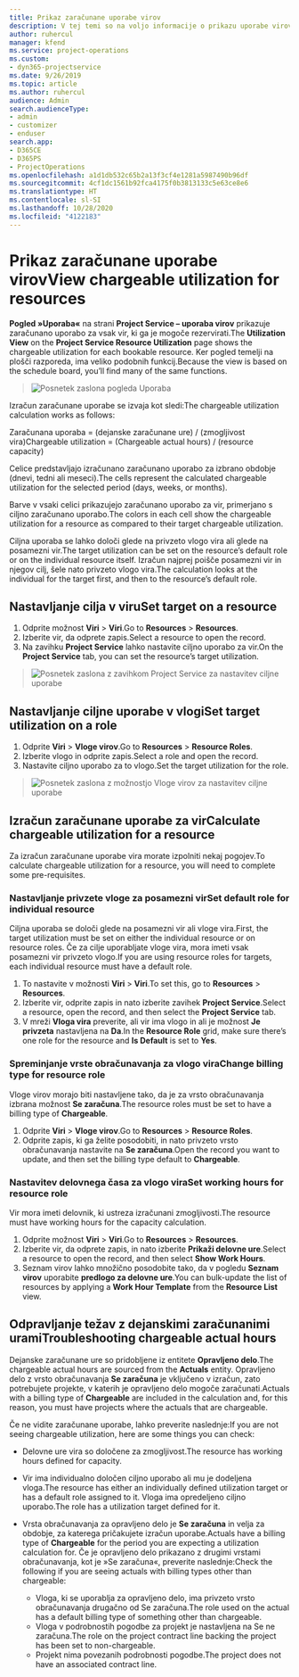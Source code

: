```yaml
---
title: Prikaz zaračunane uporabe virov
description: V tej temi so na voljo informacije o prikazu uporabe virov.
author: ruhercul
manager: kfend
ms.service: project-operations
ms.custom:
- dyn365-projectservice
ms.date: 9/26/2019
ms.topic: article
ms.author: ruhercul
audience: Admin
search.audienceType:
- admin
- customizer
- enduser
search.app:
- D365CE
- D365PS
- ProjectOperations
ms.openlocfilehash: a1d1db532c65b2a13f3cf4e1281a5987490b96df
ms.sourcegitcommit: 4cf1dc1561b92fca4175f0b3813133c5e63ce8e6
ms.translationtype: HT
ms.contentlocale: sl-SI
ms.lasthandoff: 10/28/2020
ms.locfileid: "4122183"
---
```

# <a name="view-chargeable-utilization-for-resources"></a><span data-ttu-id="2fa68-103">Prikaz zaračunane uporabe virov</span><span class="sxs-lookup"><span data-stu-id="2fa68-103">View chargeable utilization for resources</span></span>
 
<span data-ttu-id="2fa68-104">**Pogled »Uporaba«** na strani **Project Service – uporaba virov** prikazuje zaračunano uporabo za vsak vir, ki ga je mogoče rezervirati.</span><span class="sxs-lookup"><span data-stu-id="2fa68-104">The **Utilization View** on the **Project Service Resource Utilization** page shows the chargeable utilization for each bookable resource.</span></span> <span data-ttu-id="2fa68-105">Ker pogled temelji na plošči razporeda, ima veliko podobnih funkcij.</span><span class="sxs-lookup"><span data-stu-id="2fa68-105">Because the view is based on the schedule board, you’ll find many of the same functions.</span></span>

> ![Posnetek zaslona pogleda Uporaba](media/FAQ-utilization-1.png)
 

<span data-ttu-id="2fa68-107">Izračun zaračunane uporabe se izvaja kot sledi:</span><span class="sxs-lookup"><span data-stu-id="2fa68-107">The chargeable utilization calculation works as follows:</span></span>

   <span data-ttu-id="2fa68-108">Zaračunana uporaba = (dejanske zaračunane ure) / (zmogljivost vira)</span><span class="sxs-lookup"><span data-stu-id="2fa68-108">Chargeable utilization = (Chargeable actual hours) / (resource capacity)</span></span>

<span data-ttu-id="2fa68-109">Celice predstavljajo izračunano zaračunano uporabo za izbrano obdobje (dnevi, tedni ali meseci).</span><span class="sxs-lookup"><span data-stu-id="2fa68-109">The cells represent the calculated chargeable utilization for the selected period (days, weeks, or months).</span></span>

<span data-ttu-id="2fa68-110">Barve v vsaki celici prikazujejo zaračunano uporabo za vir, primerjano s ciljno zaračunano uporabo.</span><span class="sxs-lookup"><span data-stu-id="2fa68-110">The colors in each cell show the chargeable utilization for a resource as compared to their target chargeable utilization.</span></span> 

<span data-ttu-id="2fa68-111">Ciljna uporaba se lahko določi glede na privzeto vlogo vira ali glede na posamezni vir.</span><span class="sxs-lookup"><span data-stu-id="2fa68-111">The target utilization can be set on the resource’s default role or on the individual resource itself.</span></span> <span data-ttu-id="2fa68-112">Izračun najprej poišče posamezni vir in njegov cilj, šele nato privzeto vlogo vira.</span><span class="sxs-lookup"><span data-stu-id="2fa68-112">The calculation looks at the individual for the target first, and then to the resource’s default role.</span></span>

## <a name="set-target-on-a-resource"></a><span data-ttu-id="2fa68-113">Nastavljanje cilja v viru</span><span class="sxs-lookup"><span data-stu-id="2fa68-113">Set target on a resource</span></span>

1. <span data-ttu-id="2fa68-114">Odprite možnost **Viri** \> **Viri**.</span><span class="sxs-lookup"><span data-stu-id="2fa68-114">Go to **Resources** \> **Resources**.</span></span> 
2. <span data-ttu-id="2fa68-115">Izberite vir, da odprete zapis.</span><span class="sxs-lookup"><span data-stu-id="2fa68-115">Select a resource to open the record.</span></span> 
3. <span data-ttu-id="2fa68-116">Na zavihku **Project Service** lahko nastavite ciljno uporabo za vir.</span><span class="sxs-lookup"><span data-stu-id="2fa68-116">On the **Project Service** tab, you can set the resource’s target utilization.</span></span>

> ![Posnetek zaslona z zavihkom Project Service za nastavitev ciljne uporabe](media/FAQ-utilization-2.png)
 
## <a name="set-target-utilization-on-a-role"></a><span data-ttu-id="2fa68-118">Nastavljanje ciljne uporabe v vlogi</span><span class="sxs-lookup"><span data-stu-id="2fa68-118">Set target utilization on a role</span></span>

1. <span data-ttu-id="2fa68-119">Odprite **Viri** \> **Vloge virov**.</span><span class="sxs-lookup"><span data-stu-id="2fa68-119">Go to **Resources** \> **Resource Roles**.</span></span> 
2. <span data-ttu-id="2fa68-120">Izberite vlogo in odprite zapis.</span><span class="sxs-lookup"><span data-stu-id="2fa68-120">Select a role and open the record.</span></span> 
3. <span data-ttu-id="2fa68-121">Nastavite ciljno uporabo za to vlogo.</span><span class="sxs-lookup"><span data-stu-id="2fa68-121">Set the target utilization for the role.</span></span>

> ![Posnetek zaslona z možnostjo Vloge virov za nastavitev ciljne uporabe](media/FAQ-utilization-3.png)
 
## <a name="calculate-chargeable-utilization-for-a-resource"></a><span data-ttu-id="2fa68-123">Izračun zaračunane uporabe za vir</span><span class="sxs-lookup"><span data-stu-id="2fa68-123">Calculate chargeable utilization for a resource</span></span>

<span data-ttu-id="2fa68-124">Za izračun zaračunane uporabe vira morate izpolniti nekaj pogojev.</span><span class="sxs-lookup"><span data-stu-id="2fa68-124">To calculate chargeable utilization for a resource, you will need to complete some pre-requisites.</span></span> 

### <a name="set-default-role-for-individual-resource"></a><span data-ttu-id="2fa68-125">Nastavljanje privzete vloge za posamezni vir</span><span class="sxs-lookup"><span data-stu-id="2fa68-125">Set default role for individual resource</span></span>

<span data-ttu-id="2fa68-126">Ciljna uporaba se določi glede na posamezni vir ali vloge vira.</span><span class="sxs-lookup"><span data-stu-id="2fa68-126">First, the target utilization must be set on either the individual resource or on resource roles.</span></span> <span data-ttu-id="2fa68-127">Če za cilje uporabljate vloge vira, mora imeti vsak posamezni vir privzeto vlogo.</span><span class="sxs-lookup"><span data-stu-id="2fa68-127">If you are using resource roles for targets, each individual resource must have a default role.</span></span> 

1. <span data-ttu-id="2fa68-128">To nastavite v možnosti **Viri** \> **Viri**.</span><span class="sxs-lookup"><span data-stu-id="2fa68-128">To set this, go to **Resources** \> **Resources**.</span></span> 
2. <span data-ttu-id="2fa68-129">Izberite vir, odprite zapis in nato izberite zavihek **Project Service**.</span><span class="sxs-lookup"><span data-stu-id="2fa68-129">Select a resource, open the record, and then select the **Project Service** tab.</span></span> 
3. <span data-ttu-id="2fa68-130">V mreži **Vloga vira** preverite, ali vir ima vlogo in ali je možnost **Je privzeta** nastavljena na **Da**.</span><span class="sxs-lookup"><span data-stu-id="2fa68-130">In the **Resource Role** grid, make sure there’s one role for the resource and **Is Default** is set to **Yes**.</span></span>
 
### <a name="change-billing-type-for-resource-role"></a><span data-ttu-id="2fa68-131">Spreminjanje vrste obračunavanja za vlogo vira</span><span class="sxs-lookup"><span data-stu-id="2fa68-131">Change billing type for resource role</span></span>

<span data-ttu-id="2fa68-132">Vloge virov morajo biti nastavljene tako, da je za vrsto obračunavanja izbrana možnost **Se zaračuna**.</span><span class="sxs-lookup"><span data-stu-id="2fa68-132">The resource roles must be set to have a billing type of **Chargeable**.</span></span> 

1. <span data-ttu-id="2fa68-133">Odprite **Viri** \> **Vloge virov**.</span><span class="sxs-lookup"><span data-stu-id="2fa68-133">Go to **Resources** \> **Resource Roles**.</span></span> 
2. <span data-ttu-id="2fa68-134">Odprite zapis, ki ga želite posodobiti, in nato privzeto vrsto obračunavanja nastavite na **Se zaračuna**.</span><span class="sxs-lookup"><span data-stu-id="2fa68-134">Open the record you want to update, and then set the billing type default to **Chargeable**.</span></span>

### <a name="set-working-hours-for-resource-role"></a><span data-ttu-id="2fa68-135">Nastavitev delovnega časa za vlogo vira</span><span class="sxs-lookup"><span data-stu-id="2fa68-135">Set working hours for resource role</span></span>
 
<span data-ttu-id="2fa68-136">Vir mora imeti delovnik, ki ustreza izračunani zmogljivosti.</span><span class="sxs-lookup"><span data-stu-id="2fa68-136">The resource must have working hours for the capacity calculation.</span></span> 

1. <span data-ttu-id="2fa68-137">Odprite možnost **Viri** \> **Viri**.</span><span class="sxs-lookup"><span data-stu-id="2fa68-137">Go to **Resources** \> **Resources**.</span></span> 
2. <span data-ttu-id="2fa68-138">Izberite vir, da odprete zapis, in nato izberite **Prikaži delovne ure**.</span><span class="sxs-lookup"><span data-stu-id="2fa68-138">Select a resource to open the record, and then select **Show Work Hours**.</span></span> 
3. <span data-ttu-id="2fa68-139">Seznam virov lahko množično posodobite tako, da v pogledu **Seznam virov** uporabite **predlogo za delovne ure**.</span><span class="sxs-lookup"><span data-stu-id="2fa68-139">You can bulk-update the list of resources by applying a **Work Hour Template** from the **Resource List** view.</span></span>

## <a name="troubleshooting-chargeable-actual-hours"></a><span data-ttu-id="2fa68-140">Odpravljanje težav z dejanskimi zaračunanimi urami</span><span class="sxs-lookup"><span data-stu-id="2fa68-140">Troubleshooting chargeable actual hours</span></span>

<span data-ttu-id="2fa68-141">Dejanske zaračunane ure so pridobljene iz entitete **Opravljeno delo**.</span><span class="sxs-lookup"><span data-stu-id="2fa68-141">The chargeable actual hours are sourced from the **Actuals** entity.</span></span> <span data-ttu-id="2fa68-142">Opravljeno delo z vrsto obračunavanja **Se zaračuna** je vključeno v izračun, zato potrebujete projekte, v katerih je opravljeno delo mogoče zaračunati.</span><span class="sxs-lookup"><span data-stu-id="2fa68-142">Actuals with a billing type of **Chargeable** are included in the calculation and, for this reason, you must have projects where the actuals that are chargeable.</span></span>

<span data-ttu-id="2fa68-143">Če ne vidite zaračunane uporabe, lahko preverite naslednje:</span><span class="sxs-lookup"><span data-stu-id="2fa68-143">If you are not seeing chargeable utilization, here are some things you can check:</span></span>

- <span data-ttu-id="2fa68-144">Delovne ure vira so določene za zmogljivost.</span><span class="sxs-lookup"><span data-stu-id="2fa68-144">The resource has working hours defined for capacity.</span></span>
- <span data-ttu-id="2fa68-145">Vir ima individualno določen ciljno uporabo ali mu je dodeljena vloga.</span><span class="sxs-lookup"><span data-stu-id="2fa68-145">The resource has either an individually defined utilization target or has a default role assigned to it.</span></span> <span data-ttu-id="2fa68-146">Vloga ima opredeljeno ciljno uporabo.</span><span class="sxs-lookup"><span data-stu-id="2fa68-146">The role has a utilization target defined for it.</span></span>
- <span data-ttu-id="2fa68-147">Vrsta obračunavanja za opravljeno delo je **Se zaračuna** in velja za obdobje, za katerega pričakujete izračun uporabe.</span><span class="sxs-lookup"><span data-stu-id="2fa68-147">Actuals have a billing type of **Chargeable** for the period you are expecting a utilization calculation for.</span></span> <span data-ttu-id="2fa68-148">Če je opravljeno delo prikazano z drugimi vrstami obračunavanja, kot je »Se zaračuna«, preverite naslednje:</span><span class="sxs-lookup"><span data-stu-id="2fa68-148">Check the following if you are seeing actuals with billing types other than chargeable:</span></span>

  - <span data-ttu-id="2fa68-149">Vloga, ki se uporablja za opravljeno delo, ima privzeto vrsto obračunavanja drugačno od Se zaračuna.</span><span class="sxs-lookup"><span data-stu-id="2fa68-149">The role used on the actual has a default billing type of something other than chargeable.</span></span>
  - <span data-ttu-id="2fa68-150">Vloga v podrobnostih pogodbe za projekt je nastavljena na Se ne zaračuna.</span><span class="sxs-lookup"><span data-stu-id="2fa68-150">The role on the project contract line backing the project has been set to non-chargeable.</span></span>
  - <span data-ttu-id="2fa68-151">Projekt nima povezanih podrobnosti pogodbe.</span><span class="sxs-lookup"><span data-stu-id="2fa68-151">The project does not have an associated contract line.</span></span>

